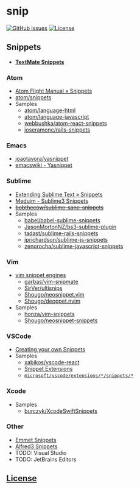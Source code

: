 # snip
[![GitHub issues](https://img.shields.io/github/issues/tcd/snip.svg)](https://github.com/tcd/snip/issues)
[![License](https://img.shields.io/github/license/tcd/snip.svg)](https://github.com/tcd/snip/blob/master/LICENSE)

## Snippets
- [**TextMate Snippets**](http://manual.macromates.com/en/snippets)

### Atom
- [Atom Flight Manual » Snippets](https://flight-manual.atom.io/using-atom/sections/snippets/)
- [atom/snippets](https://github.com/atom/snippets)
- Samples
  - [atom/language-html](https://github.com/atom/language-html/blob/master/snippets/language-html.cson)
  - [atom/language-javascript](https://github.com/atom/language-javascript/blob/master/snippets/language-javascript.cson)
  - [webbushka/atom-react-snippets](https://github.com/webbushka/atom-react-snippets)
  - [joseramonc/rails-snippets](https://github.com/joseramonc/rails-snippets)

### Emacs
- [joaotavora/yasnippet](https://github.com/joaotavora/yasnippet)
- [emacswiki - Yasnippet](https://www.emacswiki.org/emacs/Yasnippet)

### Sublime
- [Extending Sublime Text » Snippets](http://docs.sublimetext.info/en/latest/extensibility/snippets.html)
- [Meduim - Sublime3 Snippets](https://medium.freecodecamp.org/a-guide-to-preserving-your-wrists-with-sublime-text-snippets-7541662a53f2)
- [~~bobthecow/sublime-sane-snippets~~](https://github.com/bobthecow/sublime-sane-snippets)
- Samples
  - [babel/babel-sublime-snippets](https://github.com/babel/babel-sublime-snippets)
  - [JasonMortonNZ/bs3-sublime-plugin](https://github.com/JasonMortonNZ/bs3-sublime-plugin)
  - [tadast/sublime-rails-snippets](https://github.com/tadast/sublime-rails-snippets)
  - [jprichardson/sublime-js-snippets](https://github.com/jprichardson/sublime-js-snippets)
  - [zenorocha/sublime-javascript-snippets](https://github.com/zenorocha/sublime-javascript-snippets)

### Vim
- [vim snippet engines](http://vim-wiki.mawercer.de/wiki/topic/text-snippets-skeletons-templates.html)
  - [garbas/vim-snipmate](https://github.com/garbas/vim-snipmate)
  - [SirVer/ultisnips](https://github.com/SirVer/ultisnips)
  - [Shougo/neosnippet.vim](https://github.com/Shougo/neosnippet.vim)
  - [Shougo/deoppet.nvim](https://github.com/Shougo/deoppet.nvim)
- Samples
  - [honza/vim-snippets](https://github.com/honza/vim-snippets)
  - [Shougo/neosnippet-snippets](https://github.com/Shougo/neosnippet-snippets)

### VSCode
- [Creating your own Snippets](https://code.visualstudio.com/docs/editor/userdefinedsnippets)
- Samples
  - [xabikos/vscode-react](https://github.com/xabikos/vscode-react)
  - [Snippet Extensions](https://marketplace.visualstudio.com/search?target=VSCode&category=Snippets&sortBy=Downloads)
  - [`microsoft/vscode/extensions/*/snippets/*`](https://github.com/microsoft/vscode/tree/master/extensions)

### Xcode
- Samples
  - [burczyk/XcodeSwiftSnippets](https://github.com/burczyk/XcodeSwiftSnippets)

### Other
- [Emmet Snippets](https://docs.emmet.io/customization/snippets/)
- [Alfred3 Snippets](https://www.alfredapp.com/help/features/snippets/)
- TODO: Visual Studio
- TODO: JetBrains Editors

## [License](https://github.com/tcd/snip/blob/master/LICENSE)


